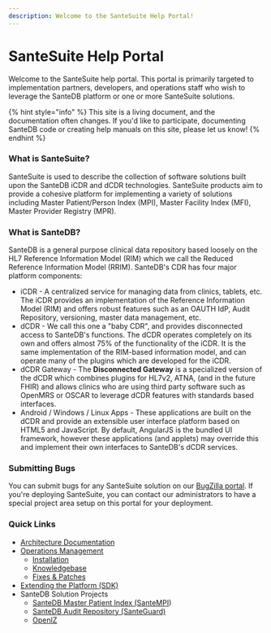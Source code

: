 ```yaml
---
description: Welcome to the SanteSuite Help Portal!
---
```


# SanteSuite Help Portal

Welcome to the SanteSuite help portal. This portal is primarily targeted to implementation partners, developers, and operations staff who wish to leverage the SanteDB platform or one or more SanteSuite solutions.

{% hint style="info" %}
This site is a living document, and the documentation often changes. If you'd like to participate, documenting SanteDB code or creating help manuals on this site, please let us know!
{% endhint %}

### What is SanteSuite?

SanteSuite is used to describe the collection of software solutions built upon the SanteDB iCDR and dCDR technologies. SanteSuite products aim to provide a cohesive platform for implementing a variety of solutions including Master Patient/Person Index \(MPI\), Master Facility Index \(MFI\), Master Provider Registry \(MPR\). 

### What is SanteDB?

SanteDB is a general purpose clinical data repository based loosely on the HL7 Reference Information Model \(RIM\) which we call the Reduced Reference Information Model \(RRIM\). SanteDB's CDR has four major platform components:

* iCDR - A centralized service for managing data from clinics, tablets, etc. The iCDR provides an implementation of the Reference Information Model \(RIM\) and offers robust features such as an OAUTH IdP, Audit Repository, versioning, master data management, etc.
* dCDR - We call this one a "baby CDR", and provides disconnected access to SanteDB's functions. The dCDR operates completely on its own and offers almost 75% of the functionality of the iCDR. It is the same implementation of the RIM-based information model, and can operate many of the plugins which are developed for the iCDR. 
* dCDR Gateway - The **Disconnected Gateway** is a specialized version of the dCDR which combines plugins for HL7v2, ATNA, \(and in the future FHIR\) and allows clinics who are using third party software such as OpenMRS or OSCAR to leverage dCDR features with standards based interfaces. 
* Android / Windows / Linux Apps - These applications are built on the dCDR and provide an extensible user interface platform based on HTML5 and JavaScript. By default, AngularJS is the bundled UI framework, however these applications \(and applets\) may override this and implement their own interfaces to SanteDB's dCDR services.

### Submitting Bugs

You can submit bugs for any SanteSuite solution on our [BugZilla portal](https://bugzilla.fyfesoftware.ca/describecomponents.cgi). If you're deploying SanteSuite, you can contact our administrators to have a special project area setup on this portal for your deployment.

### Quick Links

* [Architecture Documentation](santedb/architecture/)
* [Operations Management](santedb/operations/)
  * [Installation](santedb/installation/)
  * [Knowledgebase](knowledgebase/sdb-kb/)
  * [Fixes & Patches](knowledgebase/fixpatch/)
* [Extending the Platform \(SDK\)](santedb/extending-santedb/)
* SanteDB Solution Projects
  * [SanteDB Master Patient Index \(SanteMPI](santempi/about-santempi.md)\)
  * [SanteDB Audit Repository \(SanteGuard\)](santeguard/introduction.md)
  * [OpenIZ](openiz/about-openiz/)



